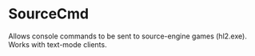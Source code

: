 SourceCmd
=========

Allows console commands to be sent to source-engine games (hl2.exe).  Works with text-mode clients.